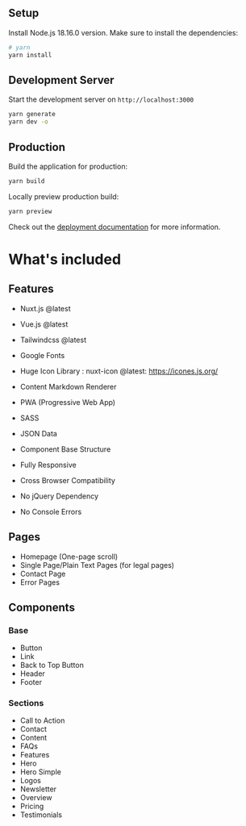 ## Setup

Install Node.js 18.16.0 version.
Make sure to install the dependencies:

```bash
# yarn
yarn install
```

## Development Server

Start the development server on `http://localhost:3000`

```bash
yarn generate
yarn dev -o
```

## Production

Build the application for production:

```bash
yarn build
```

Locally preview production build:

```bash
yarn preview
```

Check out the [deployment documentation](https://nuxt.com/docs/getting-started/deployment) for more information.


# What's included

## Features

- Nuxt.js @latest
- Vue.js @latest
- Tailwindcss @latest
- Google Fonts
- Huge Icon Library : nuxt-icon @latest: https://icones.js.org/
- Content Markdown Renderer
- PWA (Progressive Web App)
- SASS
- JSON Data

- Component Base Structure
- Fully Responsive
- Cross Browser Compatibility
- No jQuery Dependency
- No Console Errors

## Pages

- Homepage (One-page scroll)
- Single Page/Plain Text Pages (for legal pages)
- Contact Page
- Error Pages

## Components

### Base
- Button
- Link
- Back to Top Button
- Header
- Footer

### Sections
- Call to Action
- Contact
- Content
- FAQs
- Features
- Hero
- Hero Simple
- Logos
- Newsletter
- Overview
- Pricing
- Testimonials
